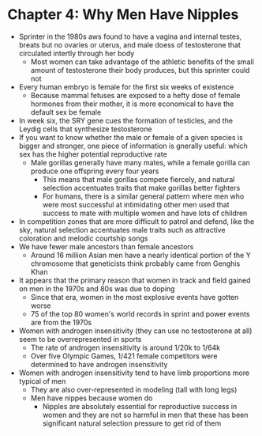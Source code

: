 # Chapter 4: Why Men Have Nipples

* Sprinter in the 1980s aws found to have a vagina and internal testes, breats but no ovaries or uterus, and male doess of testosterone that circulated intertly through her body
  * Most women can take advantage of the athletic benefits of the small amount of testosterone their body produces, but this sprinter could not
* Every human embryo is female for the first six weeks of existence
  * Because mammal fetuses are exposed to a hefty dose of female hormones from their mother, it is more economical to have the default sex be female
* In week six, the SRY gene cues the formation of testicles, and the Leydig cells that synthesize testosterone
* If you want to know whether the male or female of a given species is bigger and stronger, one piece of information is gnerally useful: which sex has the higher potential reproductive rate
  * Male gorillas generally have many mates, while a female gorilla can produce one offspring every four years
    * This means that male gorillas compete fiercely, and natural selection accentuates traits that make gorillas better fighters
    * For humans, there is a similar general pattern  where men who were most successful at intimidating other men used that success to mate with multiple women and have lots of children
* In competition zones that are more difficult to patrol and defend, like the sky, natural selection accentuates male traits such as attractive coloration and melodic courtship songs
* We have fewer male ancestors than female ancestors
  * Around 16 million Asian men have a nearly identical portion of the Y chromosome that geneticists think probably came from Genghis Khan
* It appears that the primary reason that women in track and field gained on men in the 1970s and 80s was due to doping
  * Since that era, women in the most explosive events have gotten worse
  * 75 of the top 80 women's world records in sprint and power events are from the 1970s
* Women with androgen insensitivity (they can use no testosterone at all) seem to be overrepresented in sports
  * The rate of androgen insensitivity is around 1/20k to 1/64k
  * Over five Olympic Games, 1/421 female competitors were determined to have androgen insensitivity
* Women with androgen insensitivity tend to have limb proportions more typical of men
  * They are also over-represented in modeling (tall with long legs)
  * Men have nippes because women do
    * Nipples are absolutely essential for reproductive success in women and they are not so harmful in men that these has been significant natural selection pressure to get rid of them
